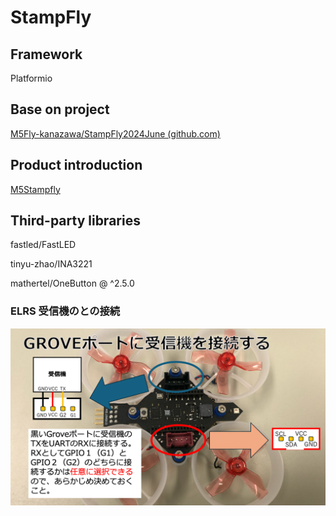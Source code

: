 # StampFly

## Framework

Platformio

## Base on project

[M5Fly-kanazawa/StampFly2024June (github.com)](https://github.com/M5Fly-kanazawa/StampFly2024June)

## Product introduction

[M5Stampfly](https://docs.m5stack.com/en/app/Stamp%20Fly)

## Third-party libraries

fastled/FastLED

tinyu-zhao/INA3221

mathertel/OneButton @ ^2.5.0

### ELRS 受信機のとの接続
![受信機との接続](rx2grove.png)